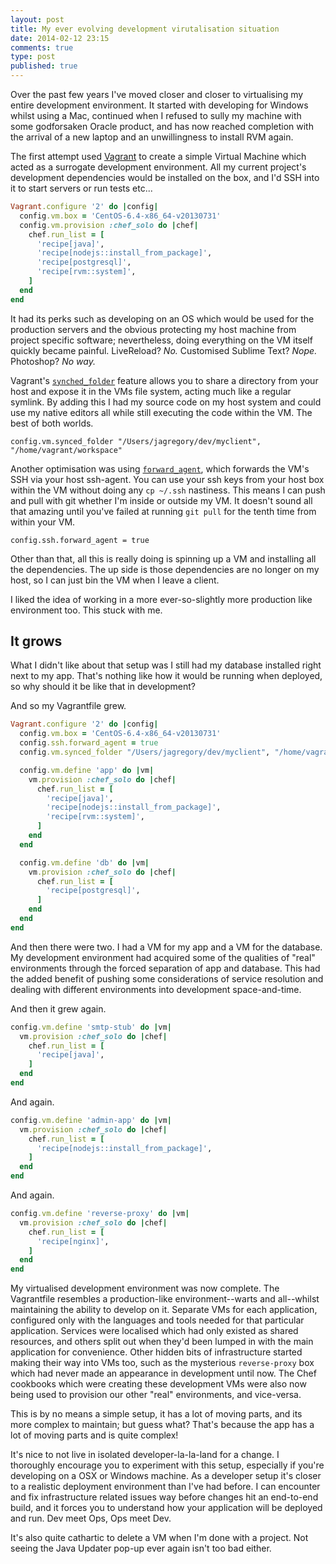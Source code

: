 ```yaml
---
layout: post
title: My ever evolving development virutalisation situation
date: 2014-02-12 23:15
comments: true
type: post
published: true
---
```


Over the past few years I've moved closer and closer to virtualising my entire development environment. It started with developing for Windows whilst using a Mac, continued when I refused to sully my machine with some godforsaken Oracle product, and has now reached completion with the arrival of a new laptop and an unwillingness to install RVM again.

<!-- more -->

The first attempt used [Vagrant](http://www.vagrantup.com/) to create a simple Virtual Machine which acted as a surrogate development environment. All my current project's development dependencies would be installed on the box, and I'd SSH into it to start servers or run tests etc...

```ruby
Vagrant.configure '2' do |config|
  config.vm.box = 'CentOS-6.4-x86_64-v20130731'
  config.vm.provision :chef_solo do |chef|
    chef.run_list = [
      'recipe[java]',
      'recipe[nodejs::install_from_package]',
      'recipe[postgresql]',
      'recipe[rvm::system]',
    ]
  end
end
```

It had its perks such as developing on an OS which would be used for the production servers and the obvious protecting my host machine from project specific software; nevertheless, doing everything on the VM itself quickly became painful. LiveReload? *No.* Customised Sublime Text? *Nope.* Photoshop? *No way.*

Vagrant's [`synched_folder`](http://docs.vagrantup.com/v2/synced-folders/basic_usage.html) feature allows you to share a directory from your host and expose it in the VMs file system, acting much like a regular symlink. By adding this I had my source code on my host system and could use my native editors all while still executing the code within the VM. The best of both worlds.
    
    config.vm.synced_folder "/Users/jagregory/dev/myclient", "/home/vagrant/workspace"


Another optimisation was using [`forward_agent`](http://docs.vagrantup.com/v2/vagrantfile/ssh_settings.html), which forwards the VM's SSH via your host ssh-agent. You can use your ssh keys from your host box within the VM without doing any `cp ~/.ssh` nastiness. This means I can push and pull with git whether I'm inside or outside my VM. It doesn't sound all that amazing until you've failed at running `git pull` for the tenth time from within your VM.

    config.ssh.forward_agent = true

Other than that, all this is really doing is spinning up a VM and installing all the dependencies. The up side is those dependencies are no longer on my host, so I can just bin the VM when I leave a client.

I liked the idea of working in a more ever-so-slightly more production like environment too. This stuck with me.

## It grows

What I didn't like about that setup was I still had my database installed right next to my app. That's nothing like how it would be running when deployed, so why should it be like that in development?

And so my Vagrantfile grew.

```ruby
Vagrant.configure '2' do |config|
  config.vm.box = 'CentOS-6.4-x86_64-v20130731'
  config.ssh.forward_agent = true
  config.vm.synced_folder "/Users/jagregory/dev/myclient", "/home/vagrant/workspace"

  config.vm.define 'app' do |vm|
    vm.provision :chef_solo do |chef|
      chef.run_list = [
        'recipe[java]',
        'recipe[nodejs::install_from_package]',
        'recipe[rvm::system]',
      ]
    end
  end

  config.vm.define 'db' do |vm|
    vm.provision :chef_solo do |chef|
      chef.run_list = [
        'recipe[postgresql]',
      ]
    end
  end
end
```

And then there were two. I had a VM for my app and a VM for the database. My development environment had acquired some of the qualities of "real" environments through the forced separation of app and database. This had the added benefit of pushing some considerations of service resolution and dealing with different environments into development space-and-time.

And then it grew again.

```ruby
config.vm.define 'smtp-stub' do |vm|
  vm.provision :chef_solo do |chef|
    chef.run_list = [
      'recipe[java]',
    ]
  end
end
```

And again.

```ruby
config.vm.define 'admin-app' do |vm|
  vm.provision :chef_solo do |chef|
    chef.run_list = [
      'recipe[nodejs::install_from_package]',
    ]
  end
end
```

And again.

```ruby
config.vm.define 'reverse-proxy' do |vm|
  vm.provision :chef_solo do |chef|
    chef.run_list = [
      'recipe[nginx]',
    ]
  end
end
```

My virtualised development environment was now complete. The Vagrantfile resembles a production-like environment--warts and all--whilst maintaining the ability to develop on it. Separate VMs for each application, configured only with the languages and tools needed for that particular application. Services were localised which had only existed as shared resources, and others split out when they'd been lumped in with the main application for convenience. Other hidden bits of infrastructure started making their way into VMs too, such as the mysterious `reverse-proxy` box which had never made an appearance in development until now. The Chef cookbooks which were creating these development VMs were also now being used to provision our other "real" environments, and vice-versa.

This is by no means a simple setup, it has a lot of moving parts, and its more complex to maintain; but guess what? That's because the app has a lot of moving parts and is quite complex!

It's nice to not live in isolated developer-la-la-land for a change. I thoroughly encourage you to experiment with this setup, especially if you're developing on a OSX or Windows machine. As a developer setup it's closer to a realistic deployment environment than I've had before. I can encounter and fix infrastructure related issues way before changes hit an end-to-end build, and it forces you to understand how your application will be deployed and run. Dev meet Ops, Ops meet Dev.

It's also quite cathartic to delete a VM when I'm done with a project. Not seeing the Java Updater pop-up ever again isn't too bad either.
